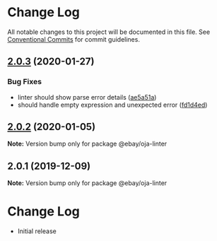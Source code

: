 # Change Log

All notable changes to this project will be documented in this file.
See [Conventional Commits](https://conventionalcommits.org) for commit guidelines.

## [2.0.3](https://github.com/eBay/oja/compare/@ebay/oja-linter@2.0.2...@ebay/oja-linter@2.0.3) (2020-01-27)


### Bug Fixes

* linter should show parse error details ([ae5a51a](https://github.com/eBay/oja/commit/ae5a51afad8b48ad8972b87bd5eb67fc2d0b26b5))
* should handle empty expression and unexpected error ([fd1d4ed](https://github.com/eBay/oja/commit/fd1d4edf43186eaefe18941af394082da98ebae3))





## [2.0.2](https://github.com/eBay/oja/compare/@ebay/oja-linter@2.0.1...@ebay/oja-linter@2.0.2) (2020-01-05)

**Note:** Version bump only for package @ebay/oja-linter





## 2.0.1 (2019-12-09)

**Note:** Version bump only for package @ebay/oja-linter





# Change Log

- Initial release
